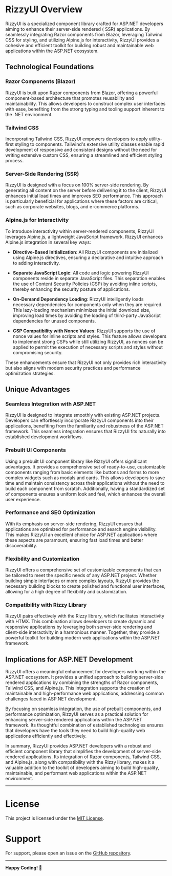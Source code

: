 # RizzyUI Overview

RizzyUI is a specialized component library crafted for ASP.NET developers aiming to enhance their server-side rendered (
SSR) applications. By seamlessly integrating Razor components from Blazor, leveraging Tailwind CSS for styling, and
utilizing Alpine.js for interactivity, RizzyUI provides a cohesive and efficient toolkit for building robust and
maintainable web applications within the ASP.NET ecosystem.

## Technological Foundations

### Razor Components (Blazor)

RizzyUI is built upon Razor components from Blazor, offering a powerful component-based architecture that promotes
reusability and maintainability. This allows developers to construct complex user interfaces with ease, benefiting from
the strong typing and tooling support inherent to the .NET environment.

### Tailwind CSS

Incorporating Tailwind CSS, RizzyUI empowers developers to apply utility-first styling to components. Tailwind's
extensive utility classes enable rapid development of responsive and consistent designs without the need for writing
extensive custom CSS, ensuring a streamlined and efficient styling process.

### Server-Side Rendering (SSR)

RizzyUI is designed with a focus on 100% server-side rendering. By generating all content on the server before
delivering it to the client, RizzyUI enhances initial load times and improves SEO performance. This approach is
particularly beneficial for applications where these factors are critical, such as corporate websites, blogs, and
e-commerce platforms.

### Alpine.js for Interactivity

To introduce interactivity within server-rendered components, RizzyUI leverages Alpine.js, a lightweight JavaScript
framework. RizzyUI enhances Alpine.js integration in several key ways:

- **Directive-Based Initialization**: All RizzyUI components are initialized using Alpine.js directives, ensuring a
  declarative and intuitive approach to adding interactivity.

- **Separate JavaScript Logic**: All code and logic powering RizzyUI components reside in separate JavaScript files.
  This separation enables the use of Content Security Policies (CSP) by avoiding inline scripts, thereby enhancing the
  security posture of applications.

- **On-Demand Dependency Loading**: RizzyUI intelligently loads necessary dependencies for components only when they are
  required. This lazy-loading mechanism minimizes the initial download size, improving load times by avoiding the
  loading of third-party JavaScript dependencies for unused components.

- **CSP Compatibility with Nonce Values**: RizzyUI supports the use of nonce values for inline scripts and styles. This
  feature allows developers to implement strong CSPs while still utilizing RizzyUI, as nonces can be applied to permit
  the execution of necessary scripts and styles without compromising security.

These enhancements ensure that RizzyUI not only provides rich interactivity but also aligns with modern security
practices and performance optimization strategies.

## Unique Advantages

### Seamless Integration with ASP.NET

RizzyUI is designed to integrate smoothly with existing ASP.NET projects. Developers can effortlessly incorporate
RizzyUI components into their applications, benefiting from the familiarity and robustness of the ASP.NET framework.
This seamless integration ensures that RizzyUI fits naturally into established development workflows.

### Prebuilt UI Components

Using a prebuilt UI component library like RizzyUI offers significant advantages. It provides a comprehensive set of
ready-to-use, customizable components ranging from basic elements like buttons and forms to more complex widgets such as
modals and cards. This allows developers to save time and maintain consistency across their applications without the
need to build each component from scratch. Additionally, having a standardized set of components ensures a uniform look
and feel, which enhances the overall user experience.

### Performance and SEO Optimization

With its emphasis on server-side rendering, RizzyUI ensures that applications are optimized for performance and search
engine visibility. This makes RizzyUI an excellent choice for ASP.NET applications where these aspects are paramount,
ensuring fast load times and better discoverability.

### Flexibility and Customization

RizzyUI offers a comprehensive set of customizable components that can be tailored to meet the specific needs of any
ASP.NET project. Whether building simple interfaces or more complex layouts, RizzyUI provides the necessary building
blocks to create polished and functional user interfaces, allowing for a high degree of flexibility and customization.

### Compatibility with Rizzy Library

RizzyUI pairs effectively with the Rizzy library, which facilitates interactivity with HTMX. This combination allows
developers to create dynamic and responsive applications by leveraging both server-side rendering and client-side
interactivity in a harmonious manner. Together, they provide a powerful toolkit for building modern web applications
within the ASP.NET framework.

## Implications for ASP.NET Development

RizzyUI offers a meaningful enhancement for developers working within the ASP.NET ecosystem. It provides a unified
approach to building server-side rendered applications by combining the strengths of Razor components, Tailwind CSS, and
Alpine.js. This integration supports the creation of maintainable and high-performance web applications, addressing
common challenges faced in ASP.NET development.

By focusing on seamless integration, the use of prebuilt components, and performance optimization, RizzyUI serves as a
practical solution for enhancing server-side rendered applications within the ASP.NET framework. Its thoughtful
combination of established technologies ensures that developers have the tools they need to build high-quality web
applications efficiently and effectively.

In summary, RizzyUI provides ASP.NET developers with a robust and efficient component library that simplifies the
development of server-side rendered applications. Its integration of Razor components, Tailwind CSS, and Alpine.js,
along with compatibility with the Rizzy library, makes it a valuable addition to the toolkit of developers aiming to
build high-quality, maintainable, and performant web applications within the ASP.NET environment.

---

# License

This project is licensed under the [MIT License](LICENSE).

# Support

For support, please open an issue on the [GitHub repository](https://github.com/jalexsocial/RizzyUI/issues).

---

**Happy Coding! 🚀**